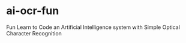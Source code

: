 # ai-ocr-fun
Fun Learn to Code an Artificial Intelligence system with Simple Optical Character Recognition
